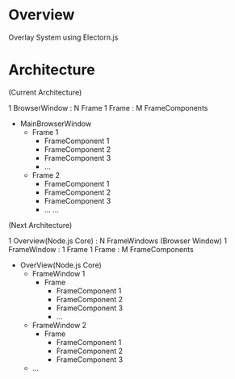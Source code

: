 # Overview

Overlay System using Electorn.js

# Architecture

(Current Architecture)

1 BrowserWindow : N Frame
1 Frame : M FrameComponents

- MainBrowserWindow
  - Frame 1
    - FrameComponent 1
    - FrameComponent 2
    - FrameComponent 3
    - ...
  - Frame 2
    - FrameComponent 1
    - FrameComponent 2
    - FrameComponent 3
    - ...
  ...

(Next Architecture)

1 Overview(Node.js Core) : N FrameWindows (Browser Window)
1 FrameWindow : 1 Frame
1 Frame : M FrameComponents

- OverView(Node.js Core)
  - FrameWindow 1
    - Frame
      - FrameComponent 1
      - FrameComponent 2
      - FrameComponent 3
      - ...
  - FrameWindow 2
    - Frame
      - FrameComponent 1
      - FrameComponent 2
      - FrameComponent 3
  - ...

